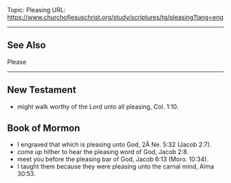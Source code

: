 Topic: Pleasing
URL: https://www.churchofjesuschrist.org/study/scriptures/tg/pleasing?lang=eng

---

## See Also

Please

---

## New Testament

- might walk worthy of the Lord unto all pleasing, Col. 1:10.

## Book of Mormon

- I engraved that which is pleasing unto God, 2Â Ne. 5:32 (Jacob 2:7).
- come up hither to hear the pleasing word of God, Jacob 2:8.
- meet you before the pleasing bar of God, Jacob 6:13 (Moro. 10:34).
- I taught them because they were pleasing unto the carnal mind, Alma 30:53.

